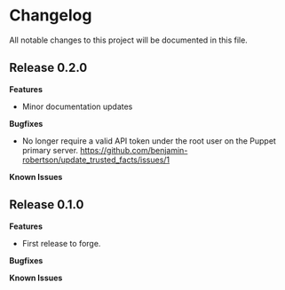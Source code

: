# Changelog

All notable changes to this project will be documented in this file.

## Release 0.2.0

**Features**

- Minor documentation updates

**Bugfixes**

- No longer require a valid API token under the root user on the Puppet primary server.
https://github.com/benjamin-robertson/update_trusted_facts/issues/1

**Known Issues**

## Release 0.1.0

**Features**

- First release to forge.

**Bugfixes**

**Known Issues**
